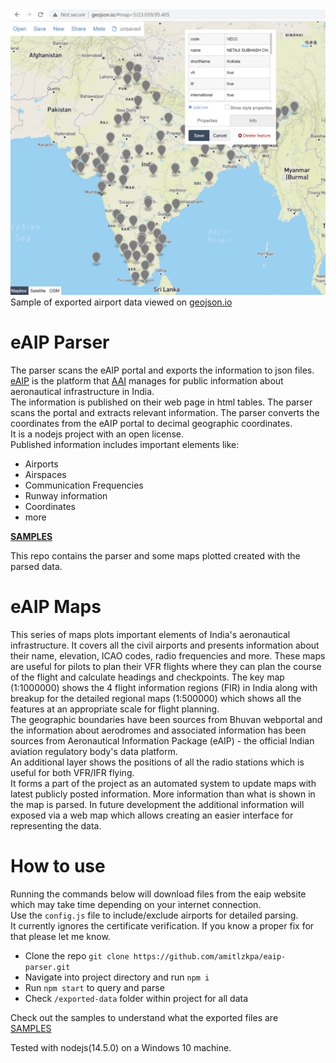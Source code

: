 ![Exported airport data viewed on geojson.io](/assets/scrnsht_geojsonio.png)  
Sample of exported airport data viewed on [geojson.io](https://geojson.io)  

# eAIP Parser
The parser scans the eAIP portal and exports the information to json files.  
[eAIP](https://aim-india.aai.aero/eaip) is the platform that [AAI](https://www.aai.aero) manages for public information about aeronautical infrastructure in India.  
The information is published on their web page in html tables. The parser scans the portal and extracts relevant information. The parser converts the coordinates from the eAIP portal to decimal geographic coordinates.  
It is a nodejs project with an open license.  
Published information includes important elements like:
- Airports
- Airspaces
- Communication Frequencies
- Runway information
- Coordinates
- more  

**[SAMPLES](./samples.md)**

This repo contains the parser and some maps plotted created with the parsed data.

# eAIP Maps
This series of maps plots important elements of India's aeronautical infrastructure. It covers all the civil airports and presents information about their name, elevation, ICAO codes, radio frequencies and more. These maps are useful for pilots to plan their VFR flights where they can plan the course of the flight and calculate headings and checkpoints. The key map (1:1000000) shows the 4 flight information regions (FIR) in India along with breakup for the detailed regional maps (1:500000) which shows all the features at an appropriate scale for flight planning.  
The geographic boundaries have been sources from Bhuvan webportal and the information about aerodromes and associated information has been sources from Aeronautical Information Package (eAIP) - the official Indian aviation regulatory body's data platform.  
An additional layer shows the positions of all the radio stations which is useful for both VFR/IFR flying.  
It forms a part of the project as an automated system to update maps with latest publicly posted information. More information than what is shown in the map is parsed. In future development the additional information will exposed via a web map which allows creating an easier interface for representing the data.

# How to use

Running the commands below will download files from the eaip website which may take time depending on your internet connection.  
Use the `config.js` file to include/exclude airports for detailed parsing.  
It currently ignores the certificate verification. If you know a proper fix for that please let me know.  

- Clone the repo `git clone https://github.com/amitlzkpa/eaip-parser.git`
- Navigate into project directory and run `npm i`
- Run `npm start` to query and parse
- Check `/exported-data` folder within project for all data

Check out the samples to understand what the exported files are  
[SAMPLES](./samples.md)

Tested with nodejs(14.5.0) on a Windows 10 machine.